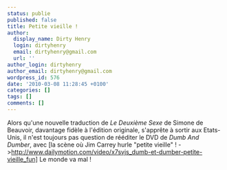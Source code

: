 ```yaml
---
status: publie
published: false
title: Petite vieille !
author:
  display_name: Dirty Henry
  login: dirtyhenry
  email: dirtyhenry@gmail.com
  url: ''
author_login: dirtyhenry
author_email: dirtyhenry@gmail.com
wordpress_id: 576
date: '2010-03-08 11:28:45 +0100'
categories: []
tags: []
comments: []
---
```

Alors qu'une nouvelle traduction de *Le Deuxième Sexe* de Simone de Beauvoir, davantage fidèle à l'édition originale, s'apprête à sortir aux Etats-Unis, il n'est toujours pas question de rééditer le DVD de *Dumb And Dumber*, avec [la scène où Jim Carrey hurle "petite vieille" ! ->http://www.dailymotion.com/video/x7svjs_dumb-et-dumber-petite-vieille_fun] Le monde va mal !
